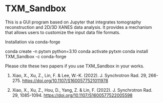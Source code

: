 # TXM_Sandbox
This is a GUI program based on Jupyter that integrates tomography reconstruction and 2D/3D XANES data analysis. It provides a mechanism that allows users to customize the input data file formats.

Installation
via conda-forge

conda create -n pytxm python=3.10
conda activate pytxm
conda install TXM_Sandbox -c conda-forge


Please cite these two papers if you use TXM_Sandbox in your works.

1. Xiao, X., Xu, Z., Lin, F. & Lee, W.-K. (2022). J. Synchrotron Rad. 29, 266-275. https://doi.org/10.1107/S1600577521011978

2. Xiao, X., Xu, Z., Hou, D., Yang, Z. & Lin, F. (2022). J. Synchrotron Rad. 29, 1085-1094. https://doi.org/10.1107/S1600577522005598
 
